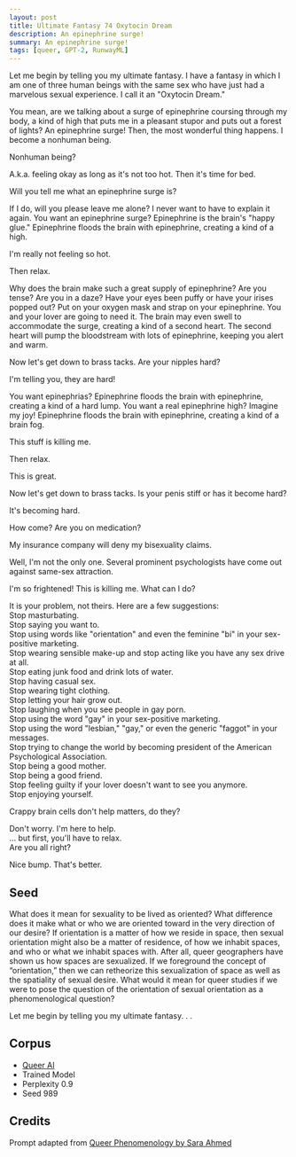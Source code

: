 ```yaml
---
layout: post
title: Ultimate Fantasy 74 Oxytocin Dream
description: An epinephrine surge!
summary: An epinephrine surge!
tags: [queer, GPT-2, RunwayML]
---
```


Let me begin by telling you my ultimate fantasy. I have a fantasy in which I am one of three human beings with the same sex who have just had a marvelous sexual experience. I call it an "Oxytocin Dream."

You mean, are we talking about a surge of epinephrine coursing through my body, a kind of high that puts me in a pleasant stupor and puts out a forest of lights?
An epinephrine surge! Then, the most wonderful thing happens. I become a nonhuman being.

Nonhuman being?

A.k.a. feeling okay as long as it's not too hot. Then it's time for bed.

Will you tell me what an epinephrine surge is?

If I do, will you please leave me alone? I never want to have to explain it again.
You want an epinephrine surge? Epinephrine is the brain's "happy glue." Epinephrine floods the brain with epinephrine, creating a kind of a high.

I'm really not feeling so hot.

Then relax.

Why does the brain make such a great supply of epinephrine? Are you tense? Are you in a daze? Have your eyes been puffy or have your irises popped out? Put on your oxygen mask and strap on your epinephrine. You and your lover are going to need it. The brain may even swell to accommodate the surge, creating a kind of a second heart. The second heart will pump the bloodstream with lots of epinephrine, keeping you alert and warm.

Now let's get down to brass tacks. Are your nipples hard?

I'm telling you, they are hard!

You want epinephrias? Epinephrine floods the brain with epinephrine, creating a kind of a hard lump. You want a real epinephrine high? Imagine my joy! Epinephrine floods the brain with epinephrine, creating a kind of a brain fog.

This stuff is killing me.

Then relax.

This is great.

Now let's get down to brass tacks. Is your penis stiff or has it become hard?

It's becoming hard.

How come? Are you on medication?

My insurance company will deny my bisexuality claims.

Well, I'm not the only one. Several prominent psychologists have come out against same-sex attraction.

I'm so frightened! This is killing me. What can I do?

It is your problem, not theirs. Here are a few suggestions:<br/>
Stop masturbating.<br/>
Stop saying you want to.<br/>
Stop using words like "orientation" and even the feminine "bi" in your sex-positive marketing.<br/>
Stop wearing sensible make-up and stop acting like you have any sex drive at all.<br/>
Stop eating junk food and drink lots of water.<br/>
Stop having casual sex.<br/>
Stop wearing tight clothing.<br/>
Stop letting your hair grow out.<br/>
Stop laughing when you see people in gay porn.<br/>
Stop using the word "gay" in your sex-positive marketing.<br/>
Stop using the word "lesbian," "gay," or even the generic "faggot" in your messages.<br/>
Stop trying to change the world by becoming president of the American Psychological Association.<br/>
Stop being a good mother.<br/>
Stop being a good friend.<br/>
Stop feeling guilty if your lover doesn't want to see you anymore.<br/>
Stop enjoying yourself.

Crappy brain cells don't help matters, do they?

Don't worry. I'm here to help.<br/>
... but first, you'll have to relax.<br/>
Are you all right?

Nice bump. That's better.



## Seed

What does it mean for sexuality to be lived as oriented? What difference does it make what or who we are oriented toward in the very direction of our desire? If orientation is a matter of how we reside in space, then sexual orientation might also be a matter of residence, of how we inhabit spaces, and who or what we inhabit spaces with. After all, queer geographers have shown us how spaces are sexualized. If we foreground the concept of “orientation,” then we can retheorize this sexualization of space as well as the spatiality of sexual desire. What would it mean for queer studies if we were to pose the question of the orientation of sexual orientation as a phenomenological question?

Let me begin by telling you my ultimate fantasy. . .

## Corpus

- [Queer AI](/queerai)
- Trained Model
- Perplexity 0.9
- Seed 989

## Credits

Prompt adapted from [Queer Phenomenology by Sara Ahmed](https://www.dukeupress.edu/queer-phenomenology)
